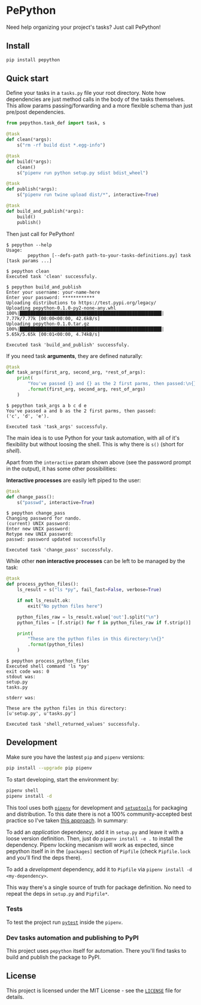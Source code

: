 # PePython

Need help organizing your project's tasks? Just call PePython!

## Install

```bash
pip install pepython
```

## Quick start

Define your tasks in a `tasks.py` file your root directory. Note how dependencies are just method calls in the body of the tasks themselves. This allow params passing/forwarding and a more flexible schema than just pre/post dependencies.

```python
from pepython.task_def import task, s

@task
def clean(*args):
    s("rm -rf build dist *.egg-info")

@task
def build(*args):
    clean()
    s("pipenv run python setup.py sdist bdist_wheel")

@task
def publish(*args):
    s("pipenv run twine upload dist/*", interactive=True)

@task
def build_and_publish(*args):
    build()
    publish()
```

Then just call for PePython!

```
$ pepython --help
Usage:
        pepython [--defs-path path-to-your-tasks-definitions.py] task [task params ...]

$ pepython clean
Executed task 'clean' successfuly.

$ pepython build_and_publish
Enter your username: your-name-here
Enter your password: ************
Uploading distributions to https://test.pypi.org/legacy/
Uploading pepython-0.1.0-py2-none-any.whl
100%|█████████████████████████████████████████████████████| 7.77k/7.77k [00:00<00:00, 42.6kB/s]
Uploading pepython-0.1.0.tar.gz
100%|█████████████████████████████████████████████████████| 5.65k/5.65k [00:01<00:00, 4.74kB/s]

Executed task 'build_and_publish' successfuly.
```

If you need task **arguments**, they are defined naturally:

```python
@task
def task_args(first_arg, second_arg, *rest_of_args):
    print(
        "You've passed {} and {} as the 2 first parms, then passed:\n{}."
        .format(first_arg, second_arg, rest_of_args)
    )
```

```
$ pepython task_args a b c d e
You've passed a and b as the 2 first parms, then passed:
('c', 'd', 'e').

Executed task 'task_args' successfuly.
```

The main idea is to use Python for your task automation, with all of it's flexibility but without loosing the shell. This is why there is `s()` (short for _shell_).

Apart from the `interactive` param shown above (see the password prompt in the output), it has some other possibilities:

**Interactive processes** are easily left piped to the user:

```python
@task
def change_pass():
    s("passwd", interactive=True)
```

```
$ pepython change_pass
Changing password for nando.
(current) UNIX password:
Enter new UNIX password:
Retype new UNIX password:
passwd: password updated successfully

Executed task 'change_pass' successfuly.
```

While other **non interactive processes** can be left to be managed by the task:

```python
@task
def process_python_files():
    ls_result = s("ls *py", fail_fast=False, verbose=True)

    if not ls_result.ok:
        exit("No python files here")

    python_files_raw = ls_result.value['out'].split("\n")
    python_files = [f.strip() for f in python_files_raw if f.strip()]

    print(
        "These are the python files in this directory:\n{}"
        .format(python_files)
    )
```

```
$ pepython process_python_files
Executed shell command 'ls *py'
exit code was: 0
stdout was:
setup.py
tasks.py

stderr was:

These are the python files in this directory:
[u'setup.py', u'tasks.py']

Executed task 'shell_returned_values' successfuly.
```

## Development

Make sure you have the lastest `pip` and `pipenv` versions:

```bash
pip install --upgrade pip pipenv
```

To start developing, start the environment by:

```bash
pipenv shell
pipenv install -d
```

This tool uses both [`pipenv`](https://pipenv.readthedocs.io/) for development and [`setuptools`](https://setuptools.readthedocs.io/) for packaging and distribution. To this date there is not a 100% community-accepted best practice so I've taken [this approach](https://github.com/pypa/pipenv/issues/209#issuecomment-337409290). In summary:

To add an _application_ dependency, add it in `setup.py` and leave it with a loose version definition. Then, just do `pipenv install -e .` to install the dependency. Pipenv locking mecanism will work as expected, since pepython itself in in the `[packages]` section of `Pipfile` (check `Pipfile.lock` and you'll find the deps there).

To add a _development_ dependency, add it to `Pipfile` via `pipenv install -d <my-dependency>`.

This way there's a single source of truth for package definition. No need to repeat the deps in `setup.py` and `Pipfile*`.

### Tests

To test the project run [`pytest`](https://docs.pytest.org/) inside the `pipenv`.

### Dev tasks automation and publishing to PyPI

This project uses `pepython` itself for automation. There you'll find tasks to build and publish the package to PyPI.

## License

This project is licensed under the MIT License - see the [`LICENSE`](https://github.com/nandilugio/pepython/blob/master/LICENSE) file for details.
